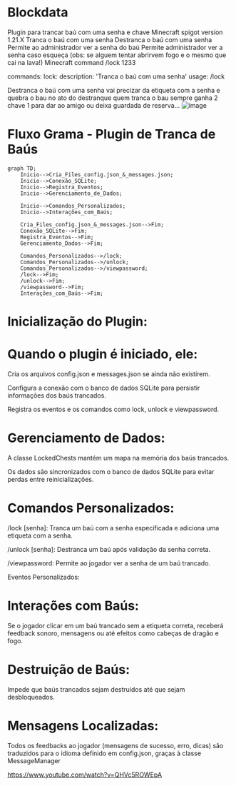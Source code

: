 # Blockdata
Plugin para trancar baú com uma senha e chave Minecraft spigot version 1.21.X Tranca o baú com uma senha Destranca o baú com uma senha Permite ao administrador ver a senha do baú Permite administrador ver a senha caso esqueça
(obs: se alguem tentar abrirvem fogo e o mesmo que cai na lava!)
Minecraft command /lock 1233

commands:
  lock:
    description: 'Tranca o baú com uma senha'
    usage: /lock <senha>

    
Destranca o baú com uma senha vai precizar da etiqueta com a senha e quebra o bau no ato do destranque 
quem tranca o bau sempre ganha 2 chave 1 para dar ao amigo ou deixa guardada de reserva... 
![image](https://github.com/user-attachments/assets/0f2b775d-00ed-4ce8-bcf1-0a677736c415)

# Fluxo Grama - Plugin de Tranca de Baús

```mermaid
graph TD;
    Inicio-->Cria_Files_config.json_&_messages.json;
    Inicio-->Conexão_SQLite;
    Inicio-->Registra_Eventos;
    Inicio-->Gerenciamento_de_Dados;

    Inicio-->Comandos_Personalizados;
    Inicio-->Interações_com_Baús;

    Cria_Files_config.json_&_messages.json-->Fim;
    Conexão_SQLite-->Fim;
    Registra_Eventos-->Fim;
    Gerenciamento_Dados-->Fim;

    Comandos_Personalizados-->/lock;
    Comandos_Personalizados-->/unlock;
    Comandos_Personalizados-->/viewpassword;
    /lock-->Fim;
    /unlock-->Fim;
    /viewpassword-->Fim;
    Interações_com_Baús-->Fim;
```
# Inicialização do Plugin:

# Quando o plugin é iniciado, ele:

Cria os arquivos config.json e messages.json se ainda não existirem.

Configura a conexão com o banco de dados SQLite para persistir informações dos baús trancados.

Registra os eventos e os comandos como lock, unlock e viewpassword.

# Gerenciamento de Dados:

A classe LockedChests mantém um mapa na memória dos baús trancados.

Os dados são sincronizados com o banco de dados SQLite para evitar perdas entre reinicializações.

# Comandos Personalizados:

/lock [senha]: Tranca um baú com a senha especificada e adiciona uma etiqueta com a senha.

/unlock [senha]: Destranca um baú após validação da senha correta.

/viewpassword: Permite ao jogador ver a senha de um baú trancado.

Eventos Personalizados:

# Interações com Baús:

Se o jogador clicar em um baú trancado sem a etiqueta correta, receberá feedback sonoro, mensagens ou até efeitos como cabeças de dragão e fogo.

# Destruição de Baús:

Impede que baús trancados sejam destruídos até que sejam desbloqueados.

# Mensagens Localizadas:

Todos os feedbacks ao jogador (mensagens de sucesso, erro, dicas) são traduzidos para o idioma definido em config.json, graças à classe MessageManager



https://www.youtube.com/watch?v=QHVc5ROWEpA
